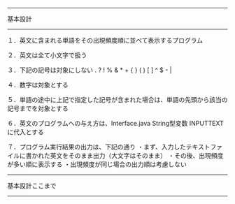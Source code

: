 ******************
基本設計
******************
１．英文に含まれる単語をその出現頻度順に並べて表示するプログラム

２．英文は全て小文字で扱う

３．下記の記号は対象にしない
    . ? ! % & * + { } ( ) [ ] ^ $ - |

４．数字は対象とする

５．単語の途中に上記で指定した記号が含まれた場合は、単語の先頭から該当の記号までを対象とする

６．英文のプログラムへの与え方は、Interface.java String型変数 INPUTTEXTに代入とする


７．プログラム実行結果の出力は、下記の通り
・まず、入力したテキストファイルに書かれた英文をそのまま出力（大文字はそのまま）
・その後、出現頻度が多い順に表示する
・出現頻度が同じ場合の出力順は考慮しない

***********************
基本設計ここまで
***********************
